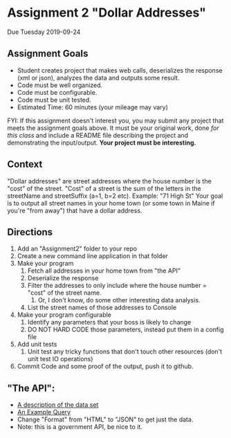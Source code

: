 # Assignment 2 "Dollar Addresses"
Due Tuesday 2019-09-24

## Assignment Goals
* Student creates project that makes web calls, deserializes the response (xml or json), analyzes the data and outputs some result.
* Code must be well organized.
* Code must be configurable.
* Code must be unit tested.
* Estimated Time: 60 minutes (your mileage may vary)

FYI: If this assignment doesn't interest you, you may submit any project that meets the assignment goals above. It must be your original work, done *for this class* and include a README file describing the project and demonstrating the input/output. **Your project must be interesting.**

## Context
"Dollar addresses" are street addresses where the house number is the "cost" of the street.
"Cost" of a street is the sum of the letters in the streetName and streetSuffix (a=1, b=2 etc). Example: "71 High St"
Your goal is to output all street names in your home town (or some town in Maine if you're "from away") that have a dollar address.

## Directions
1. Add an "Assignment2" folder to your repo
1. Create a new command line application in that folder
1. Make your program
   1. Fetch all addresses in your home town from "the API"
   1. Deserialize the response
   1. Filter the addresses to only include where the house number = "cost" of the street name.
      1. Or, I don't know, do some other interesting data analysis.
   1. List the street names of those addresses to Console
1. Make your program configurable
   1. Identify any parameters that your boss is likely to change
   1. DO NOT HARD CODE those parameters, instead put them in a config file
1. Add unit tests
   1. Unit test any tricky functions that don't touch other resources (don't unit test IO operations)
1. Commit Code and some proof of the output, push it to github.

## "The API":
* [A description of the data set](https://gis.maine.gov/arcgis/rest/services/Location/Maine_E911_Addresses_Roads_PSAP/MapServer/1)
* [An Example Query](https://gis.maine.gov/arcgis/rest/services/Location/Maine_E911_Addresses_Roads_PSAP/MapServer/1/query?where=MUNICIPALITY%3D%27Limestone%27&text=&objectIds=&time=&geometry=&geometryType=esriGeometryEnvelope&inSR=&spatialRel=esriSpatialRelIntersects&relationParam=&outFields=ADDRESS_NUMBER%2CSTREETNAME%2CSUFFIX%2CMUNICIPALITY%2CLatitude%2Clongitude&returnGeometry=false&returnTrueCurves=false&maxAllowableOffset=&geometryPrecision=&outSR=&returnIdsOnly=false&returnCountOnly=false&orderByFields=address_number&groupByFieldsForStatistics=&outStatistics=&returnZ=false&returnM=false&gdbVersion=&returnDistinctValues=false&resultOffset=0&resultRecordCount=&f=html)
* Change "Format" from "HTML" to "JSON" to get just the data.
* Note: this is a government API, be nice to it.